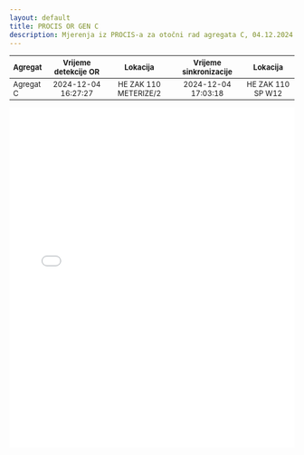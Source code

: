 ```yaml
---
layout: default
title: PROCIS OR GEN C
description: Mjerenja iz PROCIS-a za otočni rad agregata C, 04.12.2024. u HE Zakučac
---
```

<style scoped>
table {
  font-size: 13px;
}
</style>

| Agregat | Vrijeme detekcije OR |  Lokacija             | Vrijeme sinkronizacije | Lokacija          |
| :------ | :------------------: | :------------------:  | :---------------------:|:-----------------:|
|Agregat C| 2024-12-04 16:27:27  | HE ZAK 110 METERIZE/2 | 2024-12-04 17:03:18    | HE ZAK 110 SP W12 |

<div class="wide-graph">
    <iframe src="{{ site.baseurl }}/ket-or/procis-or-gen-c.html" width="100%" height="600px" frameborder="0"></iframe>
</div>